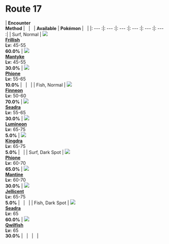 # Route 17

| __Encounter<br>Method__ | &nbsp; | &nbsp; | __Available__ | __Pokémon__ | &nbsp; |
|: --- :|: --- :|: --- :|: --- :|: --- :|: --- :|
| Surf, Normal | ![][592] <br> __[Frillish]__ <br> __Lv:__ 45-55 <br> __60.0%__ | ![][458] <br> __[Mantyke]__ <br> __Lv:__ 45-55 <br> __30.0%__ | ![][489] <br> __[Phione]__ <br> __Lv:__ 55-65 <br> __10.0%__ | &nbsp; | &nbsp; |
| Fish, Normal | ![][456] <br> __[Finneon]__ <br> __Lv:__ 50-60 <br> __70.0%__ | ![][117] <br> __[Seadra]__ <br> __Lv:__ 55-65 <br> __30.0%__ | ![][457] <br> __[Lumineon]__ <br> __Lv:__ 65-75 <br> __5.0%__ | ![][230] <br> __[Kingdra]__ <br> __Lv:__ 65-75 <br> __5.0%__ | &nbsp; |
| Surf, Dark Spot | ![][489] <br> __[Phione]__ <br> __Lv:__ 60-70 <br> __65.0%__ | ![][226] <br> __[Mantine]__ <br> __Lv:__ 60-70 <br> __30.0%__ | ![][593] <br> __[Jellicent]__ <br> __Lv:__ 65-75 <br> __5.0%__ | &nbsp; | &nbsp; |
| Fish, Dark Spot | ![][117] <br> __[Seadra]__ <br> __Lv:__ 65 <br> __60.0%__ | ![][211] <br> __[Qwilfish]__ <br> __Lv:__ 65 <br> __30.0%__ | &nbsp; | &nbsp; | &nbsp; |


[592]: ../img/animated/592.gif
[Frillish]: ../pokemons/592/
[458]: ../img/animated/458.gif
[Mantyke]: ../pokemons/458/
[489]: ../img/animated/489.gif
[Phione]: ../pokemons/489/
[456]: ../img/animated/456.gif
[Finneon]: ../pokemons/456/
[117]: ../img/animated/117.gif
[Seadra]: ../pokemons/117/
[457]: ../img/animated/457.gif
[Lumineon]: ../pokemons/457/
[230]: ../img/animated/230.gif
[Kingdra]: ../pokemons/230/
[226]: ../img/animated/226.gif
[Mantine]: ../pokemons/226/
[593]: ../img/animated/593.gif
[Jellicent]: ../pokemons/593/
[211]: ../img/animated/211.gif
[Qwilfish]: ../pokemons/211/